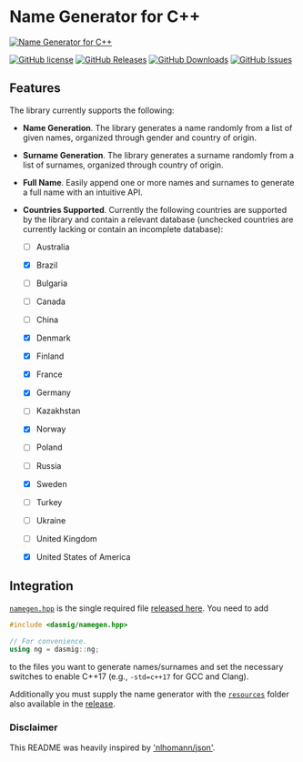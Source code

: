 # Name Generator for C++

[![Name Generator for C++](https://raw.githubusercontent.com/dasmig/name-generator/master/doc/name-generator.gif)](https://github.com/dasmig/name-generator/releases)

[![GitHub license](https://img.shields.io/badge/license-MIT-blue.svg)](https://raw.githubusercontent.com/dasmig/name-generator/master/LICENSE.MIT)
[![GitHub Releases](https://img.shields.io/github/release/dasmig/name-generator.svg)](https://github.com/dasmig/name-generator/releases)
[![GitHub Downloads](https://img.shields.io/github/downloads/dasmig/name-generator/total)](https://github.com/dasmig/name-generator/releases)
[![GitHub Issues](https://img.shields.io/github/issues/dasmig/name-generator.svg)](https://github.com/dasmig/name-generator/issues)

## Features

The library currently supports the following:

- **Name Generation**. The library generates a name randomly from a list of given names, organized through gender and country of origin.

- **Surname Generation**. The library generates a surname randomly from a list of surnames, organized through country of origin.

- **Full Name**. Easily append one or more names and surnames to generate a full name with an intuitive API.

- **Countries Supported**. Currently the following countries are supported by the library and contain a relevant database (unchecked countries are currently lacking or contain an incomplete database): 
  - [ ] Australia
  - [X] Brazil
  - [ ] Bulgaria
  - [ ] Canada
  - [ ] China
  - [X] Denmark
  - [X] Finland
  - [x] France
  - [X] Germany
  - [ ] Kazakhstan
  - [X] Norway
  - [ ] Poland
  - [ ] Russia
  - [X] Sweden
  - [ ] Turkey
  - [ ] Ukraine
  - [ ] United Kingdom
  - [x] United States of America


## Integration
 
[`namegen.hpp`](https://github.com/dasmig/name-generator/namegen.hpp) is the single required file [released here](https://github.com/dasmig/name-generator/releases). You need to add

```cpp
#include <dasmig/namegen.hpp>

// For convenience.
using ng = dasmig::ng;
```

to the files you want to generate names/surnames and set the necessary switches to enable C++17 (e.g., `-std=c++17` for GCC and Clang).

Additionally you must supply the name generator with the [`resources`](https://github.com/dasmig/name-generator/resources) folder also available in the [release](https://github.com/dasmig/name-generator/releases).

### Disclaimer

This README was heavily inspired by ['nlhomann/json'](https://github.com/nlohmann/json).